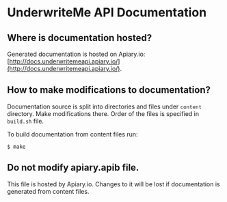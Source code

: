 # UnderwriteMe API Documentation

## Where is documentation hosted?

Generated documentation is hosted on Apiary.io: [http://docs.underwritemeapi.apiary.io/](http://docs.underwritemeapi.apiary.io/).

## How to make modifications to documentation?

Documentation source is split into directories and files under `content` directory. Make modifications there. Order of the files is specified in `build.sh` file.

To build documentation from content files run:

```
$ make
```

## Do not modify apiary.apib file.

This file is hosted by Apiary.io. Changes to it will be lost if documentation is generated from content files.
